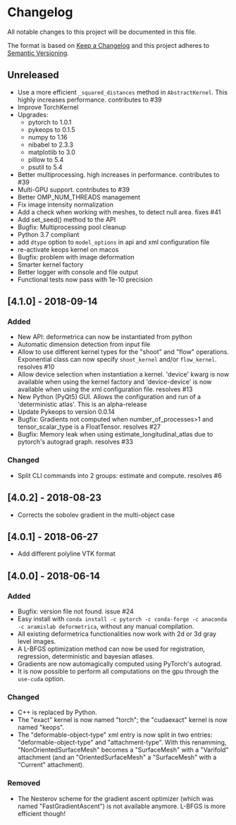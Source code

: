 # Changelog
All notable changes to this project will be documented in this file.

The format is based on [Keep a Changelog](http://keepachangelog.com/en/1.0.0/)
and this project adheres to [Semantic Versioning](http://semver.org/spec/v2.0.0.html).

## Unreleased
- Use a more efficient `_squared_distances` method in `AbstractKernel`. This highly increases performance. contributes to #39
- Improve TorchKernel
- Upgrades:
    - pytorch to 1.0.1
    - pykeops to 0.1.5
    - numpy to 1.16
    - nibabel to 2.3.3
    - matplotlib to 3.0
    - pillow to 5.4
    - psutil to 5.4
- Better multiprocessing. high increases in performance. contributes to #39
- Multi-GPU support. contributes to #39
- Better OMP_NUM_THREADS management
- Fix image intensity normalization
- Add a check when working with meshes, to detect null area. fixes #41
- Add set_seed() method to the API
- Bugfix: Multiprocessing pool cleanup
- Python 3.7 compliant
- add `dtype` option to `model_options` in api and xml configuration file
- re-activate keops kernel on macos
- Bugfix: problem with image deformation
- Smarter kernel factory
- Better logger with console and file output
- Functional tests now pass with 1e-10 precision

## [4.1.0] - 2018-09-14
### Added
- New API: deformetrica can now be instantiated from python
- Automatic dimension detection from input file
- Allow to use different kernel types for the "shoot" and "flow" operations. Exponential class can now specify `shoot_kernel` and/or `flow_kernel`. resolves #10
- Allow device selection when instantiation a kernel. 
  'device' kwarg is now available when using the kernel factory and 'device-device' is now available when using the xml configuration file. resolves #13
- New Python (PyQt5) GUI. Allows the configuration and run of a 'deterministic atlas'. This is an alpha-release
- Update Pykeops to version 0.0.14
- Bugfix: Gradients not computed when number_of_processes>1 and tensor_scalar_type is a FloatTensor. resolves #27
- Bugfix: Memory leak when using estimate_longitudinal_atlas due to pytorch's autograd graph. resolves #33

### Changed
- Split CLI commands into 2 groups: estimate and compute. resolves #6


## [4.0.2] - 2018-08-23
- Corrects the sobolev gradient in the multi-object case


## [4.0.1] - 2018-06-27
- Add different polyline VTK format


## [4.0.0] - 2018-06-14
### Added
- Bugfix: version file not found. issue #24
- Easy install with `conda install -c pytorch -c conda-forge -c anaconda -c aramislab deformetrica`, without any manual compilation.
- All existing deformetrica functionalities now work with 2d or 3d gray level images.
- A L-BFGS optimization method can now be used for registration, regression, deterministic and bayesian atlases.
- Gradients are now automagically computed using PyTorch's autograd.
- It is now possible to perform all computations on the gpu through the `use-cuda` option.

### Changed
- C++ is replaced by Python.
- The "exact" kernel is now named "torch"; the "cudaexact" kernel is now named "keops".
- The "deformable-object-type" xml entry is now split in two entries: "deformable-object-type" and "attachment-type". With this renamming, "NonOrientedSurfaceMesh" becomes a "SurfaceMesh" with a "Varifold" attachment (and an "OrientedSurfaceMesh" a "SurfaceMesh" with a "Current" attachment).

### Removed
- The Nesterov scheme for the gradient ascent optimizer (which was named "FastGradientAscent") is not available anymore. L-BFGS is more efficient though!
